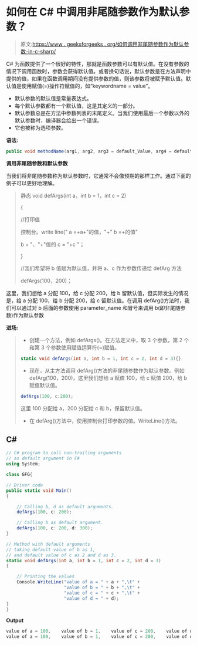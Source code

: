 # 如何在 C# 中调用非尾随参数作为默认参数？

> 原文:[https://www . geeksforgeeks . org/如何调用非尾随参数作为默认参数-in-c-sharp/](https://www.geeksforgeeks.org/how-to-call-non-trailing-arguments-as-default-argument-in-c-sharp/)

C# 为函数提供了一个很好的特性，那就是函数参数可以有默认值。在没有参数的情况下调用函数时，参数会获得默认值。或者换句话说，默认参数是在方法声明中提供的值，如果在函数调用期间没有提供参数的值，则该参数将被赋予默认值。默认值是使用赋值(=)操作符赋值的，如“keywordname = value”。

*   默认参数的默认值是常量表达式。
*   每个默认参数都有一个默认值，这是其定义的一部分。
*   默认参数总是在方法中参数列表的末尾定义。当我们使用最后一个参数以外的默认参数时，编译器会给出一个错误。
*   它也被称为选项参数。

**语法:**

```cs
public void methodName(arg1, arg2, arg3 = default_Value, arg4 = default_Value)
```

**调用非尾随参数和默认参数**

当我们将非尾随参数称为默认参数时，它通常不会像预期的那样工作。通过下面的例子可以更好地理解。

> 静态 void defArgs(int a，int b = 1，int c = 2)
> 
> {
> 
> //打印值
> 
> 控制台。write line(" a =+a+"的值，"+" b =+的值"
> 
> b + "、"+"值的 c = "+c "；
> 
> }
> 
> //我们希望将 b 值赋为默认值，并将 a、c 作为参数传递给 defArg 方法
> 
> defArgs(100，200)；

这里，我们想给 a 分配 100，给 c 分配 200，给 b 留默认值，但实际发生的情况是，给 a 分配 100，给 b 分配 200，给 c 留默认值。在调用 defArg()方法时，我们可以通过对 b 后面的参数使用 parameter_name 和冒号来调用 b(即非尾随参数)作为默认参数

**进场:**

> *   创建一个方法，例如 defArgs()。在方法定义中，取 3 个参数，第 2 个和第 3 个参数使用赋值运算符(=)赋值。
> 
> ```cs
> static void defArgs(int a, int b = 1, int c = 2, int d = 3){}
> ```
> 
> *   现在，从主方法调用 defArg()方法的非尾随参数作为默认参数。例如 defArg(100，200)，这里我们想给 a 赋值 100，给 c 赋值 200，给 b 赋值默认值。
> 
> ```cs
> defArgs(100, c:200); 
> ```
> 
> 这里 100 分配给 a，200 分配给 c 和 b，保留默认值。
> 
> *   在 defArg()方法中，使用控制台打印参数的值。WriteLine()方法。

## C#

```cs
// C# program to call non-trailing arguments 
// as default argument in C#
using System;

class GFG{

// Driver code    
public static void Main()
{

    // Calling b, d as default arguments.
    defArgs(100, c: 200);

    // Calling b as default argument.
    defArgs(100, c: 200, d: 300);
}

// Method with default arguments
// taking default value of b as 1, 
// and default value of c as 2 and d as 3.
static void defArgs(int a, int b = 1, int c = 2, int d = 3)
{

    // Printing the values
    Console.WriteLine("value of a = " + a + ",\t" +
                      "value of b = " + b + ",\t" +
                      "value of c = " + c + ",\t" +
                      "value of d = " + d);
}
}
```

**Output**

```cs
value of a = 100,    value of b = 1,    value of c = 200,    value of d = 3
value of a = 100,    value of b = 1,    value of c = 200,    value of d = 300
```